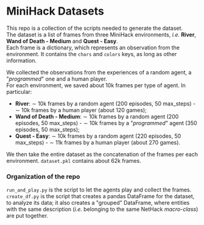 # MiniHack Datasets
This repo is a collection of the scripts needed to generate the dataset.<br/>
The dataset is a list of frames from three MiniHack environments, *i.e.* **River**, **Wand of Death - Medium** and **Quest - Easy**.<br/>
Each frame is a dictionary, which represents an observation from the environment. It contains the `chars` and `colors` keys, as long as other information.

We collected the observations from the experiences of a random agent, a "*programmed*" one and a human player.<br/>
For each environment, we saved about 10k frames per type of agent. In particular:

+ **River**: $\sim$ 10k frames by a random agent (200 episodes, 50 max_steps) - $\sim$ 10k frames by a human player (about 120 games);
+ **Wand of Death - Medium**: $\sim$ 10k frames by a random agent (200 episodes, 50 max_steps) - $\sim$ 10k frames by a "*programmed*" agent (350 episodes, 50 max_steps);
+ **Quest - Easy**: $\sim$ 10k frames by a random agent (220 episodes, 50 max_steps) - $\sim$ 11k frames by a human player (about 270 games).

We then take the entire dataset as the concatenation of the frames per each environment. `dataset.pkl` contains about 62k frames.


### Organization of the repo
`run_and_play.py` is the script to let the agents play and collect the frames.<br/>
`create_df.py` is the script that creates a pandas DataFrame for the dataset, to analyze its data; it also creates a "grouped" DataFrame, where entities with the same description (*i.e.* belonging to the same NetHack *macro-class*) are put together.
